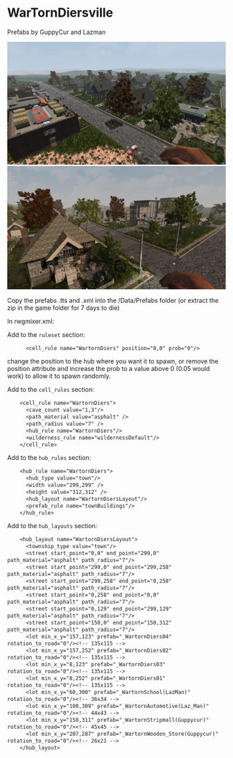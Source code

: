 # WarTornDiersville

Prefabs by GuppyCur and Lazman

![Wartorn1](https://raw.githubusercontent.com/7days2mod/WarTornDiersville/master/Wartorn1.jpg)
![Wartorn2](https://raw.githubusercontent.com/7days2mod/WarTornDiersville/master/Wartorn2.jpg)

Copy the prefabs .tts and .xml into the /Data/Prefabs folder (or extract the zip in the game folder for 7 days to die)

In rwgmixer.xml:

Add to the `ruleset` section:

```
      <cell_rule name="WartornDiers" position="0,0" prob="0"/>
```

change the position to the hub where you want it to spawn, or remove the position attribute and increase the prob to a value above 0 (0.05 would work) to allow it to spawn randomly.

Add to the `cell_rules` section:

```
    <cell_rule name="WartornDiers">
      <cave_count value="1,3"/>
      <path_material value="asphalt" />
      <path_radius value="7" />
      <hub_rule name="WartornDiers"/>
      <wilderness_rule name="wildernessDefault"/>
    </cell_rule>
```

Add to the `hub_rules` section:

```
    <hub_rule name="WartornDiers">
      <hub_type value="town"/>
      <width value="299,299" />
      <height value="312,312" />
      <hub_layout name="WartornDiersLayout"/>
      <prefab_rule name="townBuildings"/>
    </hub_rule>
```

Add to the `hub_layouts` section:

```
    <hub_layout name="WartornDiersLayout">
      <township_type value="town"/>
      <street start_point="0,0" end_point="299,0" path_material="asphalt" path_radius="7"/>
      <street start_point="299,0" end_point="299,258" path_material="asphalt" path_radius="7"/>
      <street start_point="299,258" end_point="0,258" path_material="asphalt" path_radius="7"/>
      <street start_point="0,258" end_point="0,0" path_material="asphalt" path_radius="7"/>
      <street start_point="0,129" end_point="299,129" path_material="asphalt" path_radius="7"/>
      <street start_point="150,0" end_point="150,312" path_material="asphalt" path_radius="7"/>
      <lot min_x_y="157,123" prefab="_WartornDiers04" rotation_to_road="0"/><!-- 135x115 -->
      <lot min_x_y="157,252" prefab="_WartornDiers02" rotation_to_road="0"/><!-- 135x115 -->
      <lot min_x_y="8,123" prefab="_WartornDiers03" rotation_to_road="0"/><!-- 135x115 -->
      <lot min_x_y="8,252" prefab="_WartornDiers01" rotation_to_road="0"/><!-- 135x115 -->
      <lot min_x_y="60,300" prefab="_WartornSchool(LazMan)" rotation_to_road="0"/><!-- 36x34 -->
      <lot min_x_y="100,309" prefab="_WartornAutomotive(Laz_Man)" rotation_to_road="0"/><!-- 44x43 -->
      <lot min_x_y="158,311" prefab="_WartornStripmall(Guppycur)" rotation_to_road="0"/><!-- 45x45 -->
      <lot min_x_y="207,287" prefab="_WartornWooden_Store(Guppycur)" rotation_to_road="0"/><!-- 26x21 -->
    </hub_layout>
```
